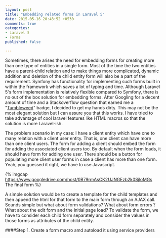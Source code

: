 ```yaml
---
layout: post
title: "Embedding related forms in Laravel 5"
date: 2015-05-16 20:43:52 +0530
comments: true
categories:
- Laravel 5
- Forms
published: false

---
```

Sometimes, there arises the need for embedding forms for creating more than one type of entities in a single form. Most of the time the two entities have a parent-child relation and to make things more complicated, dynamic addition and deletion of the child entity form will also be a part of the requirement. Symfony has functionality for implementing such forms built in within the framework which saves a lot of typing and time. Although Laravel 5's form implementation is relatively flexible compared to Symfony, there is no out of the box solution for embedding forms. After Googling for a decent amount of time and a Stackoverflow question that earned me a "[Tumbleweed](http://stackoverflow.com/help/badges/63/tumbleweed)" badge, I decided to get my hands dirty. This may not be the most elegant solution but I can assure you that this works. I have tried to take advantage of cool laravel features like HTML macros so that the solution is more Laravel-ish.

The problem scenario in my case: I have a client entity which have one to many relation with a client user entity. That is, one client can have more than one client users. The form for adding a client should embed the form for adding the associated client users too. By default when the form loads, it should have form for adding one user. There should be a button for populating more client user forms in case a client has more than one form. Yeah, you guessed it right, we have to use Javascript.

{% imgcap https://www.googledrive.com/host/0B79rmAsCK2UJNGEzb2k0SjloMGs The final form %}

A simple solution would be to create a template for the child templates and then append the html for that form to the main form through an AJAX call. Sounds simple but what about form validations? What about form errors ? What about the edit form and the initial page load? To validate the form, we have to consider each child form separately and consider the values in those forms as attributes of the child entity.

####Step 1. Create a form macro amd autoload it using service providers
